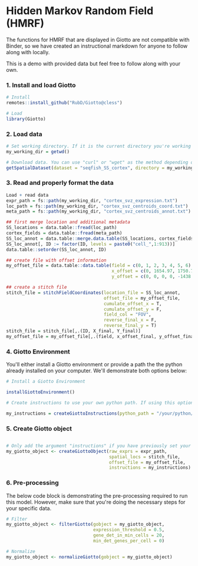 # Hidden Markov Random Field (HMRF)

The functions for HMRF that are displayed in Giotto are not compatible with Binder, so we have created an instructional markdown for 
anyone to follow along with locally. 

This is a demo with provided data but feel free to follow along with your own.

### 1. Install and load Giotto
```r
# Install
remotes::install_github("RubD/Giotto@cless")

# Load
library(Giotto)
```

### 2. Load data
```r
# Set working directory. If it is the current directory you're working in you can use the following:
my_working_dir = getwd()

# Download data. You can use "curl" or "wget" as the method depending on what your compter has installed
getSpatialDataset(dataset = "seqfish_SS_cortex", directory = my_working_dir, method = "curl")

```

### 3. Read and properly format the data
```r
Load + read data
expr_path = fs::path(my_working_dir, "cortex_svz_expression.txt")
loc_path = fs::path(my_working_dir, "cortex_svz_centroids_coord.txt")
meta_path = fs::path(my_working_dir, "cortex_svz_centroids_annot.txt")

## first merge location and additional metadata
SS_locations = data.table::fread(loc_path)
cortex_fields = data.table::fread(meta_path)
SS_loc_annot = data.table::merge.data.table(SS_locations, cortex_fields, by = "ID")
SS_loc_annot[, ID := factor(ID, levels = paste0("cell_",1:913))]
data.table::setorder(SS_loc_annot, ID)

## create file with offset information
my_offset_file = data.table::data.table(field = c(0, 1, 2, 3, 4, 5, 6), 
                                        x_offset = c(0, 1654.97, 1750.75, 1674.35, 675.5, 2048, 675), 
                                        y_offset = c(0, 0, 0, 0, -1438.02, -1438.02, 0))

## create a stitch file
stitch_file = stitchFieldCoordinates(location_file = SS_loc_annot,
                                     offset_file = my_offset_file,
                                     cumulate_offset_x = T,
                                     cumulate_offset_y = F,
                                     field_col = "FOV", 
                                     reverse_final_x = F, 
                                     reverse_final_y = T)
stitch_file = stitch_file[,.(ID, X_final, Y_final)]
my_offset_file = my_offset_file[,.(field, x_offset_final, y_offset_final)]

```


### 4. Giotto Environment
You'll either install a Giotto environment or provide a path the the python already installed on your computer. We'll demonstrate both options below:
```r
# Install a Giotto Environment

installGiottoEnvironment()

# Create instructions to use your own python path. If using this option, please paste your own python path below

my_instructions = createGiottoInstructions(python_path = "/your/python/path/here")
```


### 5. Create Giotto object
```r

# Only add the argument "instructions" if you have previously set your python path
my_giotto_object <- createGiottoObject(raw_exprs = expr_path,
                                       spatial_locs = stitch_file,
                                       offset_file = my_offset_file, 
                                       instructions = my_instructions)

```


### 6. Pre-processing
The below code block is demonstrating the pre-processing required to run this model. However, make sure that you're doing the necessary steps for your specific data.
```r
# Filter 
my_giotto_object <- filterGiotto(gobject = my_giotto_object,
                                 expression_threshold = 0.5,
                                 gene_det_in_min_cells = 20,
                                 min_det_genes_per_cell = 0)

# Normalize
my_giotto_object <- normalizeGiotto(gobject = my_giotto_object)

```
